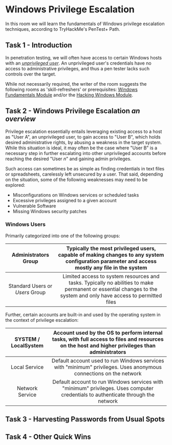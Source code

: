 # Windows Privilege Escalation
In this room we will learn the fundamentals of Windows privilege escalation techniques, according to TryHackMe's PenTest+ Path.

## Task 1 - Introduction

In penetration testing, we will often have access to certain Windows hosts with an <abbr title="Users with limited access, typically only able to access their own files and folders, with no means to perform administrative tasks on a host.">_unprivileged user_</abbr>. An unprivileged user's credentials have no access to administrative privileges, and thus a pen tester lacks such controls over the target.

While not necessarily required, the writer of the room suggests the following rooms as 'skill-refreshers' or prerequisites: [Windows Fundamentals Module](https://tryhackme.com/module/windows-fundamentals) and/or the [Hacking Windows Module](https://tryhackme.com/module/hacking-windows-1).

## Task 2 - Windows Privilege Escalation _an overview_

Privilege escalation essentially entails leveraging existing access to a host as "User A", an unprivileged user, to gain access to "User B", which holds desired administrative rights, by abusing a weakness in the target system. While this situation is ideal, it may often be the case where "User B" is a necessary step in further escalating into other unprivileged accounts before reaching the desired "User _n_" and gaining admin privileges.

Such access can sometimes be as simple as finding credentials in text files or spreadsheets, carelessly left unsecured by a user. That said, depending on the situation, some of the following weaknesses may need to be explored:

- Misconfigurations on Windows services or scheduled tasks
- Excessive privileges assigned to a given account
- Vulnerable Software
- Missing Windows security patches

### Windows Users
Primarily categorized into one of the following groups:

| Administrators Group | Typically the most privileged users, capable of making changes to any system configuration parameter and access mostly any file in the system |
| :--------------: | :---: |
| Standard Users or *Users* Group | Limited access to system resources and tasks. Typically no abilities to make permanent or essential changes to the system and only have access to permitted files |

Further, certain accounts are built-in and used by the operating system in the context of privilege escalation:

| SYSTEM / LocalSystem | Account used by the OS to perform internal tasks, with full access to files and resources on the host and higher privileges than administrators |
| :-----: | :---: |
| Local Service | Default account used to run Windows services with "minimum" privileges. Uses anonymous connections on the network |
| Network Service | Default account to run Windows services with "minimum" privileges. Uses computer credentials to authenticate through the network |

## Task 3 - Harvesting Passwords from Usual Spots

## Task 4 - Other Quick Wins







